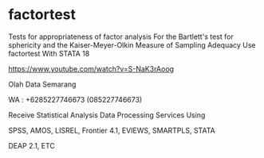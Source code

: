 # factortest
Tests for appropriateness of factor analysis For the Bartlett's test for sphericity and the Kaiser-Meyer-Olkin Measure of Sampling Adequacy Use factortest With STATA 18

https://www.youtube.com/watch?v=S-NaK3rAoog

Olah Data Semarang

WA : +6285227746673 (085227746673)

Receive Statistical Analysis Data Processing Services Using

SPSS, AMOS, LISREL, Frontier 4.1, EVIEWS, SMARTPLS, STATA

DEAP 2.1, ETC
